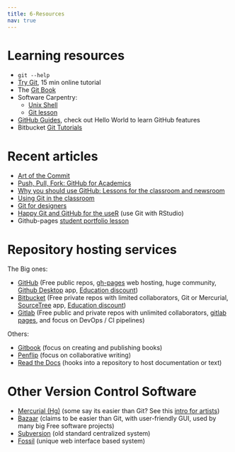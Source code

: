 ```yaml
---
title: 6-Resources
nav: true
---
```


# Learning resources

- `git --help`
- [Try Git](https://try.github.io/), 15 min online tutorial
- The [Git Book](https://git-scm.com/book/en/v2)
- Software Carpentry:
    - [Unix Shell](http://swcarpentry.github.io/shell-novice/01-intro/)
    - [Git lesson](http://swcarpentry.github.io/git-novice/)
- [GitHub Guides](https://guides.github.com/), check out Hello World to learn GitHub features
- Bitbucket [Git Tutorials](https://www.atlassian.com/git/tutorials)

# Recent articles

- [Art of the Commit](http://alistapart.com/article/the-art-of-the-commit)
- [Push, Pull, Fork: GitHub for Academics](http://www.digitalpedagogylab.com/hybridped/push-pull-fork-github-for-academics/)
- [Why you should use GitHub: Lessons for the classroom and newsroom](http://www.storybench.org/use-github-lessons-classroom-newsroom/)
- [Using Git in the classroom](https://opensource.com/education/16/1/git-education-classroom)
- [Git for designers](https://medium.com/@dfosco/git-for-designers-856c434716e#.831v9cwbg)
- [Happy Git and GitHub for the useR](http://happygitwithr.com/) (use Git with RStudio)
- Github-pages [student portfolio lesson](https://dannguyen.github.io/github-for-portfolios/)

# Repository hosting services

The Big ones:
- [GitHub](https://github.com/) (Free public repos, [gh-pages](https://pages.github.com/) web hosting, huge community, [Github Desktop](https://desktop.github.com/) app, [Education discount](https://education.github.com/))
- [Bitbucket](https://bitbucket.org/) (Free private repos with limited collaborators, Git or Mercurial, [SourceTree](https://www.atlassian.com/software/sourcetree) app, [Education discount](https://bitbucket.org/product/education))
- [Gitlab](https://about.gitlab.com/gitlab-com/) (Free public and private repos with unlimited collaborators, [gitlab pages](https://pages.gitlab.io/), and focus on DevOps / CI pipelines)

Others:
- [Gitbook](https://www.gitbook.com/) (focus on creating and publishing books)
- [Penflip](https://www.penflip.com/) (focus on collaborative writing)
- [Read the Docs](https://readthedocs.org/) (hooks into a repository to host documentation or text)

# Other Version Control Software

- [Mercurial (Hg)](https://www.mercurial-scm.org/) (some say its easier than Git? See this [intro for artists](https://opensource.com/life/16/2/version-control-isnt-just-programmers))
- [Bazaar](http://bazaar.canonical.com/en/) (claims to be easier than Git, with user-friendly GUI, used by many big Free software projects)
- [Subversion](https://subversion.apache.org/) (old standard centralized system)
- [Fossil](http://www.fossil-scm.org/) (unique web interface based system)
